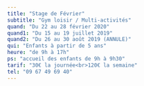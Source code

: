 ```yaml
---
title: "Stage de Février"
subtitle: "Gym loisir / Multi-activités"
quand: "Du 22 au 28 février 2020"
quand1: "Du 15 au 19 juillet 2019"
quand2: "Du 26 au 30 août 2019 (ANNULE)"
qui: "Enfants à partir de 5 ans"
heure: "de 9h à 17h"
ps: "accueil des enfants de 9h à 9h30"
tarif: "30€ la journée<br>120€ la semaine"
tel: "09 67 49 69 40"
---
```

